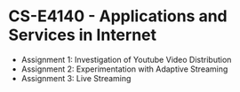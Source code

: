 # CS-E4140 - Applications and Services in Internet
- Assignment 1: Investigation of Youtube Video Distribution
- Assignment 2: Experimentation with Adaptive Streaming
- Assignment 3: Live Streaming

